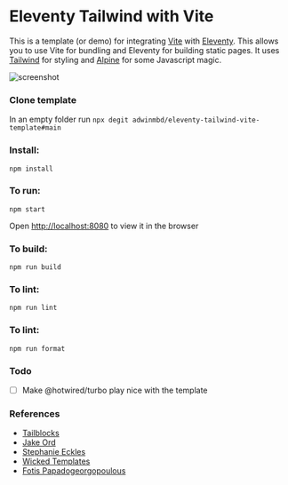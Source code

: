 # Eleventy Tailwind with Vite

This is a template (or demo) for integrating [Vite](https://vitejs.dev) with [Eleventy](https://www.11ty.dev/). This allows you to use Vite for bundling and Eleventy for building static pages. It uses [Tailwind](https://tailwindcss.com) for styling and [Alpine](https://github.com/alpinejs/alpine) for some Javascript magic.

![screenshot](etav.png)

### Clone template

In an empty folder run `npx degit adwinmbd/eleventy-tailwind-vite-template#main`

### Install:

```
npm install
```

### To run:

```
npm start
```

Open [http://localhost:8080](http://localhost:8080) to view it in the browser

### To build:

```
npm run build
```

### To lint:

```
npm run lint
```

### To lint:

```
npm run format
```

### Todo

- [ ] Make @hotwired/turbo play nice with the template

### References

- [Tailblocks](https://tailblocks.cc)
- [Jake Ord](https://github.com/jorddy/eleventy-vite-sass)
- [Stephanie Eckles](https://github.com/5t3ph/smol-11ty-starter)
- [Wicked Templates](https://blocks.wickedtemplates.com)
- [Fotis Papadogeorgopoulous](https://github.com/fpapado/eleventy-with-vite)
